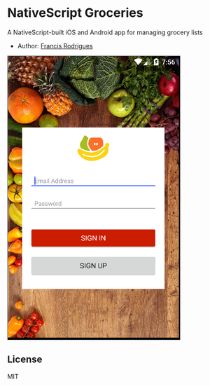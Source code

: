 # NativeScript Groceries #

A NativeScript-built iOS and Android app for managing grocery lists

- Author: [Francis Rodrigues][1]

![Groceries Authentication screenshot](screenshots/login.png)

## License ##

MIT

  [1]: https://github.com/francisrod01